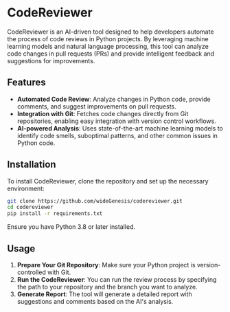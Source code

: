 # CodeReviewer

CodeReviewer is an AI-driven tool designed to help developers automate the process of code reviews in Python projects. By leveraging machine learning models and natural language processing, this tool can analyze code changes in pull requests (PRs) and provide intelligent feedback and suggestions for improvements.

## Features
- **Automated Code Review**: Analyze changes in Python code, provide comments, and suggest improvements on pull requests.
- **Integration with Git**: Fetches code changes directly from Git repositories, enabling easy integration with version control workflows.
- **AI-powered Analysis**: Uses state-of-the-art machine learning models to identify code smells, suboptimal patterns, and other common issues in Python code.

## Installation

To install CodeReviewer, clone the repository and set up the necessary environment:

```bash
git clone https://github.com/wideGenesis/codereviewer.git
cd codereviewer
pip install -r requirements.txt
```

Ensure you have Python 3.8 or later installed.

## Usage

1. **Prepare Your Git Repository**: Make sure your Python project is version-controlled with Git.
2. **Run the CodeReviewer**: You can run the review process by specifying the path to your repository and the branch you want to analyze.
3. **Generate Report**: The tool will generate a detailed report with suggestions and comments based on the AI's analysis.
